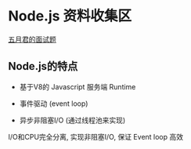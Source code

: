 # Node.js 资料收集区

[五月君的面试题](https://interview.nodejs.red/)



## Node.js的特点


- 基于V8的 Javascript 服务端 Runtime

- 事件驱动 (event loop)

- 异步非阻塞I/O (通过线程池来实现)


I/O和CPU完全分离, 实现非阻塞I/O, 保证 Event loop 高效

